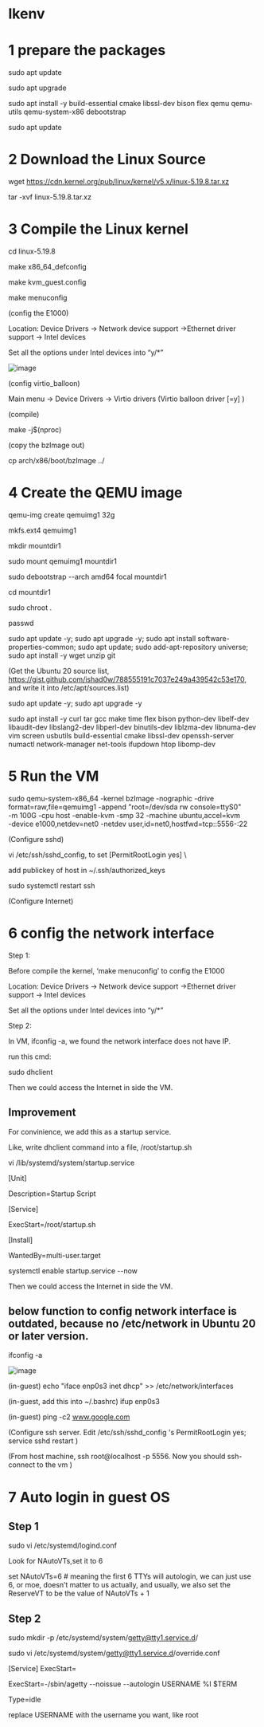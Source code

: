 # lkenv

# 1 prepare the packages

sudo apt update

sudo apt upgrade

sudo apt install -y build-essential cmake libssl-dev bison flex qemu qemu-utils qemu-system-x86 debootstrap

sudo apt update

# 2 Download the Linux Source

wget https://cdn.kernel.org/pub/linux/kernel/v5.x/linux-5.19.8.tar.xz

tar -xvf linux-5.19.8.tar.xz

# 3 Compile the Linux kernel

cd linux-5.19.8

make x86_64_defconfig

make kvm_guest.config

make menuconfig 

  (config the E1000)

  Location: Device Drivers -> Network device support ->Ethernet driver support -> Intel devices

  Set all the options under Intel devices into “y/*”

![image](https://user-images.githubusercontent.com/55301130/189800700-656a4597-18ad-4384-8009-d10010caaf8f.png)

  (config virtio_balloon)
  
  Main menu -> Device Drivers -> Virtio drivers (Virtio balloon driver [=y] )
  
 (compile)
 
 make -j$(nproc)

(copy the bzImage out)

cp arch/x86/boot/bzImage ../

# 4 Create the QEMU image

qemu-img create qemuimg1 32g

mkfs.ext4 qemuimg1 

mkdir mountdir1

sudo mount qemuimg1 mountdir1

sudo debootstrap --arch amd64 focal mountdir1

cd mountdir1

sudo chroot .

passwd

sudo apt update -y; sudo apt upgrade -y; sudo apt install software-properties-common; sudo apt update; sudo add-apt-repository universe;  sudo apt install -y wget unzip git


(Get the Ubuntu 20 source list, https://gist.github.com/ishad0w/788555191c7037e249a439542c53e170, and write it into /etc/apt/sources.list)

sudo apt update -y; sudo apt upgrade -y

sudo apt install -y curl tar gcc make time flex bison python-dev libelf-dev libaudit-dev libslang2-dev libperl-dev binutils-dev liblzma-dev libnuma-dev vim screen usbutils build-essential cmake libssl-dev openssh-server numactl network-manager net-tools ifupdown htop libomp-dev





# 5 Run the VM

sudo qemu-system-x86_64 -kernel bzImage -nographic -drive format=raw,file=qemuimg1 -append "root=/dev/sda rw console=ttyS0" \
-m 100G -cpu host -enable-kvm -smp 32 -machine ubuntu,accel=kvm \
-device e1000,netdev=net0 -netdev user,id=net0,hostfwd=tcp::5556-:22

(Configure sshd)

vi /etc/ssh/sshd_config, to set [PermitRootLogin yes] \

add publickey of host in ~/.ssh/authorized_keys

sudo systemctl restart ssh

(Configure Internet)


# 6 config the network interface

Step 1:

Before compile the kernel, ‘make menuconfig’ to config the E1000 

Location: Device Drivers -> Network device support ->Ethernet driver support -> Intel devices

Set all the options under Intel devices into “y/*”

Step 2:

In VM, ifconfig -a, we found the network interface does not have IP.

run this cmd:

sudo dhclient

Then we could access the Internet in side the VM.

## Improvement
For convinience, we add this as a startup service.

Like, write dhclient command into a file, /root/startup.sh

vi /lib/systemd/system/startup.service

[Unit]

Description=Startup Script

[Service]

ExecStart=/root/startup.sh

[Install]

WantedBy=multi-user.target

systemctl enable startup.service --now

Then we could access the Internet in side the VM.



below function to config network interface is outdated, because no /etc/network in Ubuntu 20 or later version.
------------------------------
ifconfig -a

![image](https://user-images.githubusercontent.com/55301130/189829330-cd290a07-aee2-46aa-bff0-ebca699e5f02.png)

(in-guest) echo "iface enp0s3 inet dhcp" >> /etc/network/interfaces

(in-guest, add this into ~/.bashrc) ifup enp0s3     

(in-guest) ping -c2 www.google.com

(Configure ssh server. Edit /etc/ssh/sshd_config 's PermitRootLogin yes; service sshd restart )

(From host machine, ssh root@localhost -p 5556. Now you should ssh-connect to the vm )

# 7 Auto login in guest OS

## Step 1

sudo vi /etc/systemd/logind.conf

Look for NAutoVTs,set it to 6

set NAutoVTs=6 # meaning the first 6 TTYs will autologin, we can just use 6, or moe, doesn’t matter to us actually, and usually, we also set the ReserveVT to be the value of NAutoVTs + 1

## Step 2
sudo mkdir -p /etc/systemd/system/getty@tty1.service.d/

sudo vi /etc/systemd/system/getty@tty1.service.d/override.conf

[Service] ExecStart= 

ExecStart=-/sbin/agetty --noissue --autologin USERNAME %I $TERM 

Type=idle

replace USERNAME with the username you want, like root




  


